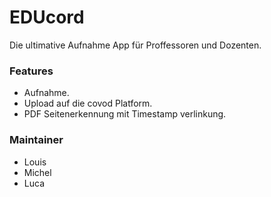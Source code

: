 # EDUcord

Die ultimative Aufnahme App für Proffessoren und Dozenten.

### Features 
* Aufnahme.
* Upload auf die covod Platform.
* PDF Seitenerkennung mit Timestamp verlinkung. 

### Maintainer
* Louis
* Michel
* Luca